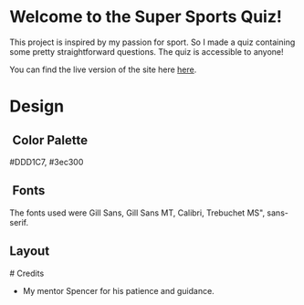 # Welcome to the Super Sports Quiz!

This project is inspired by my passion for sport. So I made a quiz containing some pretty straightforward questions. The quiz is accessible to anyone!

You can find the live version of the site here [here](https://drennan98.github.io/Super-Sports-Quiz).

# Design

##  Color Palette

#DDD1C7, #3ec300

##  Fonts 

The fonts used were Gill Sans, Gill Sans MT, Calibri, Trebuchet MS", sans-serif.

## Layout 

# Credits 

 - My mentor Spencer for his patience and guidance. 

